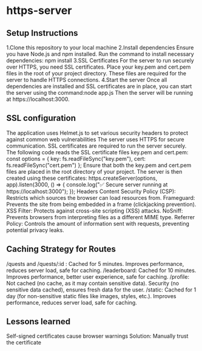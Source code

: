 # https-server

## Setup Instructions
1.Clone this repository to your local machine
2.Install dependencies
Ensure you have Node.js and npm installed. Run the command to install necessary dependencies: npm install
3.SSL Certificates
For the server to run securely over HTTPS, you need SSL certificates.
Place your key.pem and cert.pem files in the root of your project directory. These files are required for the server to handle HTTPS connections.
4.Start the server
Once all dependencies are installed and SSL certificates are in place, you can start the server using the command:node app.js
Then the server will be running at https://localhost:3000.


## SSL configuration
The application uses Helmet.js to set various security headers to protect against common web vulnerabilities
The server uses HTTPS for secure communication. SSL certificates are required to run the server securely.
The following code reads the SSL certificate files key.pem and cert.pem:
const options = {
    key: fs.readFileSync("key.pem"),
    cert: fs.readFileSync("cert.pem")
};
Ensure that both the key.pem and cert.pem files are placed in the root directory of your project.
The server is then created using these certificates:
https.createServer(options, app).listen(3000, () => {
    console.log("✅ Secure server running at https://localhost:3000");
});
Headers
Content Security Policy (CSP): Restricts which sources the browser can load resources from.
Frameguard: Prevents the site from being embedded in a frame (clickjacking prevention).
XSS Filter: Protects against cross-site scripting (XSS) attacks.
NoSniff: Prevents browsers from interpreting files as a different MIME type.
Referrer Policy: Controls the amount of information sent with requests, preventing potential privacy leaks.


## Caching Strategy for Routes
/quests and /quests/:id : Cached for 5 minutes.
Improves performance, reduces server load, safe for caching.
/leaderboard: Cached for 10 minutes.
Improves performance, better user experience, safe for caching.
/profile: Not cached (no cache, as it may contain sensitive data).
Security (no sensitive data cached), ensures fresh data for the user.
/static: Cached for 1 day (for non-sensitive static files like images, styles, etc.).
Improves performance, reduces server load, safe for caching.


## Lessons learned
Self-signed certificates cause browser warnings
Solution: Manually trust the certificate
